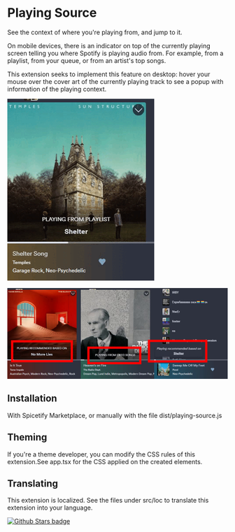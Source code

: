 # Playing Source
 
See the context of where you're playing from, and jump to it.

On mobile devices, there is an indicator on top of the currently playing screen telling you where Spotify is playing audio from. For example, from a playlist, from your queue, or from an artist's top songs.

This extension seeks to implement this feature on desktop: hover your mouse over the cover art of the currently playing track to see a popup with information of the playing context.

![Showcase](https://github.com/Aimarekin/Aimarekins-Spicetify-Extensions/blob/main/playing-source/assets/example.gif?raw=true)

![Screenshot Gallery](https://github.com/Aimarekin/Aimarekins-Spicetify-Extensions/blob/main/playing-source/assets/gallery.png?raw=true)

## Installation
With Spicetify Marketplace, or manually with the file dist/playing-source.js

## Theming
If you're a theme developer, you can modify the CSS rules of this extension.See app.tsx for the CSS applied on the created elements.

## Translating
This extension is localized. See the files under src/loc to translate this extension into your language.

[![Github Stars badge](https://img.shields.io/github/stars/Aimarekin/Aimarekins-Spicetify-Extensions?logo=github&style=social)](https://github.com/Aimarekin/Aimarekins-Spicetify-Extensions)